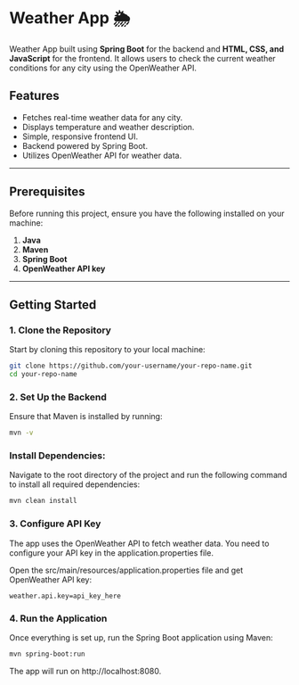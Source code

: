 # Weather App 🌦️

Weather App built using **Spring Boot** for the backend and **HTML, CSS, and JavaScript** for the frontend. It allows users to check the current weather conditions for any city using the OpenWeather API.

## Features

- Fetches real-time weather data for any city.
- Displays temperature and weather description.
- Simple, responsive frontend UI.
- Backend powered by Spring Boot.
- Utilizes OpenWeather API for weather data.

---

## Prerequisites

Before running this project, ensure you have the following installed on your machine:

1. **Java** 
2. **Maven** 
3. **Spring Boot** 
4. **OpenWeather API key**
---

## Getting Started

### 1. **Clone the Repository**

Start by cloning this repository to your local machine:

```bash
git clone https://github.com/your-username/your-repo-name.git
cd your-repo-name
```
### 2. Set Up the Backend


Ensure that Maven is installed by running:

```bash
mvn -v
```

### Install Dependencies:

Navigate to the root directory of the project and run the following command to install all required dependencies:

```bash
mvn clean install
```

### 3. Configure API Key

The app uses the OpenWeather API to fetch weather data. You need to configure your API key in the application.properties file.

Open the src/main/resources/application.properties file and get OpenWeather API key:

```properties
weather.api.key=api_key_here
```

### 4. Run the Application
Once everything is set up, run the Spring Boot application using Maven:

```bash
mvn spring-boot:run
```

The app will run on http://localhost:8080.

